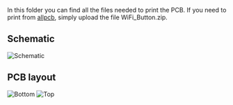 In this folder you can find all the files needed to print the PCB.
If you need to print from [allpcb](https://www.allpcb.com/?Mb_InviteId=60399), simply upload the file WiFi_Button.zip.

## Schematic
![Schematic](https://github.com/giovi321/wifi_button/assets/6443515/55d5cec3-7a72-4f97-b321-1ba5eb98e6b4)


## PCB layout
![Bottom](https://github.com/giovi321/wifi_button/assets/6443515/2b92e7d6-bd6f-4928-85c3-e1d48200ba73)
![Top](https://github.com/giovi321/wifi_button/assets/6443515/050bc0a0-08b3-49cc-a768-6ca93b3ad1a3)
